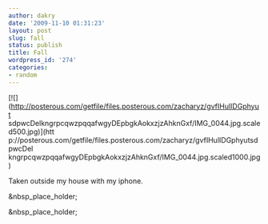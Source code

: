 ```yaml
---
author: dakry
date: '2009-11-10 01:31:23'
layout: post
slug: fall
status: publish
title: Fall
wordpress_id: '274'
categories:
- random
---
```


[![](http://posterous.com/getfile/files.posterous.com/zacharyz/gvfIHulIDGphyut
sdpwcDelkngrpcqwzpqqafwgyDEpbgkAokxzjzAhknGxf/IMG_0044.jpg.scaled500.jpg)](htt
p://posterous.com/getfile/files.posterous.com/zacharyz/gvfIHulIDGphyutsdpwcDel
kngrpcqwzpqqafwgyDEpbgkAokxzjzAhknGxf/IMG_0044.jpg.scaled1000.jpg)

Taken outside my house with my iphone.

&nbsp_place_holder;

&nbsp_place_holder;


